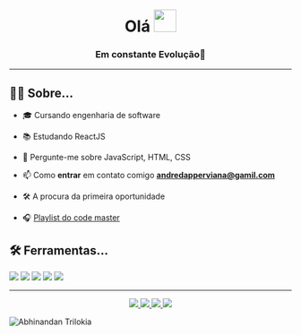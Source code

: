 <h1 align="center">Olá <img src="https://raw.githubusercontent.com/kaueMarques/kaueMarques/master/hi.gif" width="40"/></h1>
<h3 align="center">Em constante Evolução🚀 </h3>

<hr />

## 👦🏻  Sobre...
- 🎓 Cursando engenharia de software  

- 📚 Estudando ReactJS

- 💬 Pergunte-me sobre JavaScript, HTML, CSS 

- 📫 Como **entrar** em contato comigo **andredapperviana@gamil.com**

- 🛠 A procura da primeira oportunidade 

- 🎧 <a href="https://open.spotify.com/playlist/6iRylA8BkuzqsBRrDApGjO?si=1636202191604245">Playlist do code master</a>


## 🛠 Ferramentas...
<img src="https://img.shields.io/badge/HTML5-E34F26?style=for-the-badge&logo=html5&logoColor=white">
<img src="https://img.shields.io/badge/CSS3-1572B6?style=for-the-badge&logo=css3&logoColor=white">
<img src="https://img.shields.io/badge/JavaScript-F7DF1E?style=for-the-badge&logo=javascript&logoColor=black">
<img src="https://img.shields.io/badge/Visual_Studio_Code-0078D4?style=for-the-badge&logo=visual%20studio%20code&logoColor=white">
<img src="https://img.shields.io/badge/Windows-0078D6?style=for-the-badge&logo=windows&logoColor=whit">

<hr/>

<p align="center">
    <a href="https://www.instagram.com/andre_gust_viana/" target="blank">
        <img src="https://img.shields.io/badge/Instagram-E4405F?style=for-the-badge&logo=instagram&logoColor=white">
    </a>
    <a href="https://www.linkedin.com/in/andr%C3%A9-viana-133353190/" target="blank">
    <img src="https://img.shields.io/badge/LinkedIn-0077B5?style=for-the-badge&logo=linkedin&logoColor=white">
    </a>
    <a href="https://twitter.com/andregustviana" target="blank">
        <img src="https://img.shields.io/badge/Twitter-1DA1F2?style=for-the-badge&logo=twitter&logoColor=white">
    </a>
    <a href="https://www.facebook.com/andre.dapper.121 target="blank"">
        <img src="https://img.shields.io/badge/Facebook-1877F2?style=for-the-badge&logo=facebook&logoColor=white">
    </a>
</p>

![Abhinandan Trilokia](https://raw.githubusercontent.com/Trilokia/Trilokia/379277808c61ef204768a61bbc5d25bc7798ccf1/bottom_header.svg)
